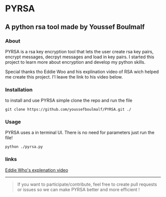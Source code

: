 # PYRSA #
## A python rsa tool made by Youssef Boulmalf ##

### About ###
PYRSA is a rsa key encryption tool that lets the user create rsa key pairs, encrypt messages, decrpyt messages and load in key pairs. I started this project to learn more about encryption and develop my python skills.

Special thanks tho Eddie Woo and his explination video of RSA wich helped me create this project. I'l leave the link to his video below.

### Installation ###

to install and use PYRSA simple clone the repo and run the file

```git clone https://github.com/youssefboulmalf/PYRSA.git ./ ```

### Usage ###

PYRSA uses a in terminal UI. There is no need for parameters just run the file!

```python ./pyrsa.py```

### links ###
[Eddie Who's explenation video](https://www.youtube.com/watch?v=4zahvcJ9glg&t=241s)

- - -

> If you want to participate/contribute, feel free to create pull requests or issues so we can make PYRSA better and more efficient !


